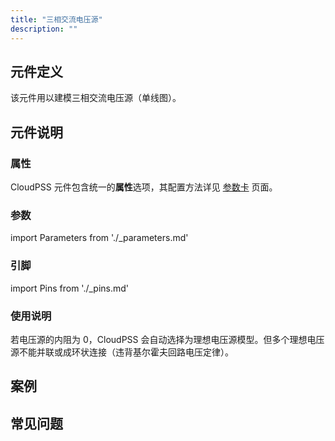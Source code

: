```yaml
---
title: "三相交流电压源"
description: ""
---
```


## 元件定义

该元件用以建模三相交流电压源（单线图）。

## 元件说明



### 属性

CloudPSS 元件包含统一的**属性**选项，其配置方法详见 [参数卡](docs/documents/software/10-xstudio/20-simstudio/40-workbench/20-function-zone/30-design-tab/30-param-panel/index.md) 页面。

### 参数

import Parameters from './_parameters.md'

<Parameters/>

### 引脚

import Pins from './_pins.md'

<Pins/>

### 使用说明
若电压源的内阻为 0，CloudPSS 会自动选择为理想电压源模型。但多个理想电压源不能并联或成环状连接（违背基尔霍夫回路电压定律）。


## 案例

## 常见问题


